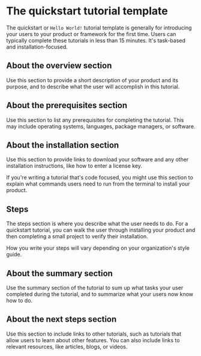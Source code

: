 # The quickstart tutorial template

The quickstart or `Hello World!` tutorial template is generally for introducing your users to your product or framework for the first time. Users can typically complete these tutorials in less than 15 minutes. It's task-based and installation-focused.

## About the overview section

Use this section to provide a short description of your product and its purpose, and to describe what the user will accomplish in this tutorial.

## About the prerequisites section

Use this section to list any prerequisites for completing the tutorial. This may include operating systems, languages, package managers, or software.

## About the installation section

Use this section to provide links to download your software and any other installation instructions, like how to enter a license key.

If you're writing a tutorial that's code focused, you might use this section to explain what commands users need to run from the terminal to install your product.

## Steps

The steps section is where you describe what the user needs to do. For a quickstart tutorial, you can walk the user through installing your product and then completing a small project to verify their installation.

How you write your steps will vary depending on your organization's style guide.

## About the summary section

Use the summary section of the tutorial to sum up what tasks your user completed during the tutorial, and to summarize what your users now know how to do.

## About the next steps section

Use this section to include links to other tutorials, such as tutorials that allow users to learn about other features. You can also include links to relevant resources, like articles, blogs, or videos.